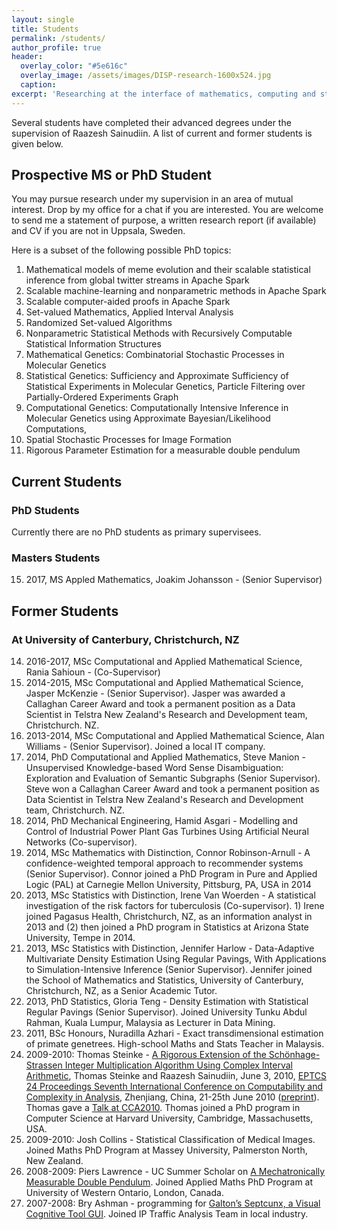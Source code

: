 ```yaml
---
layout: single
title: Students
permalink: /students/
author_profile: true
header:
  overlay_color: "#5e616c"
  overlay_image: /assets/images/DISP-research-1600x524.jpg
  caption: 
excerpt: 'Researching at the interface of mathematics, computing and statistics.<br /><br /><br />'
---
```


Several students have completed their advanced degrees under the supervision of Raazesh Sainudiin. 
A list of current and former students is given below.


Prospective MS or PhD Student
------------------------------

You may pursue research under my supervision in an area of mutual
interest. Drop by my office for a chat if you are interested. You are
welcome to send me a statement of purpose, a written research report (if
available) and CV if you are not in Uppsala, Sweden.

Here is a subset of the following possible PhD topics:

1. Mathematical models of meme evolution and their scalable statistical
    inference from global twitter streams in Apache Spark
2. Scalable machine-learning and nonparametric methods in Apache Spark
3. Scalable computer-aided proofs in Apache Spark
4. Set-valued Mathematics, Applied Interval Analysis
5. Randomized Set-valued Algorithms
6. Nonparametric Statistical Methods with Recursively Computable
   Statistical Information Structures
7. Mathematical Genetics: Combinatorial Stochastic Processes in
    Molecular Genetics
8. Statistical Genetics: Sufficiency and Approximate Sufficiency of
   Statistical Experiments in Molecular Genetics, Particle Filtering
   over Partially-Ordered Experiments Graph
9. Computational Genetics: Computationally Intensive Inference in
   Molecular Genetics using Approximate Bayesian/Likelihood
   Computations,
10. Spatial Stochastic Processes for Image Formation
11. Rigorous Parameter Estimation for a measurable double pendulum


Current Students
----------------

### PhD Students

Currently there are no PhD students as primary supervisees.

### Masters Students

15. 2017, MS Appled Mathematics, Joakim Johansson - (Senior Supervisor)


Former Students 
---------------

### At University of Canterbury, Christchurch, NZ

14.  2016-2017, MSc Computational and Applied Mathematical Science, Rania
    Sahioun - (Co-Supervisor)
13.  2014-2015, MSc Computational and Applied Mathematical Science,
    Jasper McKenzie - (Senior Supervisor). Jasper was awarded a
    Callaghan Career Award and took a permanent position as a Data
    Scientist in Telstra New Zealand's Research and Development
    team, Christchurch. NZ.
12.  2013-2014, MSc Computational and Applied Mathematical Science, Alan
    Williams - (Senior Supervisor). Joined a local IT company.
11.  2014, PhD Computational and Applied Mathematics, Steve Manion - 
    Unsupervised Knowledge-based Word
    Sense Disambiguation: Exploration and Evaluation of Semantic
    Subgraphs (Senior Supervisor). Steve won a Callaghan Career Award
    and took a permanent position as Data Scientist in Telstra New Zealand's
    Research and Development team, Christchurch. NZ.
10.  2014, PhD Mechanical Engineering, Hamid Asgari - Modelling and
    Control of Industrial Power Plant Gas Turbines Using Artificial
    Neural Networks (Co-supervisor).
09.  2014, MSc Mathematics with Distinction, Connor Robinson-Arnull - A
    confidence-weighted temporal approach to recommender systems
    (Senior Supervisor). Connor joined a PhD Program in Pure and Applied
    Logic (PAL) at Carnegie Mellon University, Pittsburg, PA, USA in
    2014
08.  2013, MSc Statistics with Distinction, Irene Van Woerden - A
    statistical investigation of the risk factors for
    tuberculosis (Co-supervisor). 1) Irene joined Pagasus Health,
    Christchurch, NZ, as an information analyst in 2013 and (2) then
    joined a PhD program in Statistics at Arizona State University,
    Tempe in 2014.
07.  2013, MSc Statistics with Distinction, Jennifer Harlow -
    Data-Adaptive Multivariate Density Estimation Using Regular Pavings,
    With Applications to Simulation-Intensive Inference
    (Senior Supervisor). Jennifer joined the School of Mathematics and
    Statistics, University of Canterbury, Christchurch, NZ, as a Senior
    Academic Tutor.
06.  2013, PhD Statistics, Gloria Teng - Density Estimation with
    Statistical Regular Pavings (Senior Supervisor). Joined University
    Tunku Abdul Rahman, Kuala Lumpur, Malaysia as Lecturer in
    Data Mining.
05.  2011, BSc Honours, Nuradilla Azhari - Exact transdimensional
    estimation of primate genetrees. High-school Maths and Stats Teacher
    in Malaysis.
04. 2009-2010: Thomas Steinke - [A Rigorous Extension of the
    Schönhage-Strassen Integer Multiplication Algorithm Using Complex
    Interval Arithmetic](http://arxiv.org/abs/1006.0405v1),
    Thomas Steinke and Raazesh Sainudiin, June 3, 2010, [EPTCS 24 Proceedings Seventh International Conference on Computability and Complexity in Analysis](http://arxiv.org/html/1006.0551),
    Zhenjiang, China, 21-25th June 2010
    ([preprint](http://lamastex.org/preprints/ComplexIntMulCCA2010.pdf)).
    Thomas gave a [Talk at CCA2010](http://lamastex.org/talks/SteinkeSainudiinCCA2010Slides.pdf).
    Thomas joined a PhD program in Computer Science at Harvard
    University, Cambridge, Massachusetts, USA.
03. 2009-2010: Josh Collins - Statistical Classification of
    Medical Images. Joined Maths PhD Program at Massey University,
    Palmerston North, New Zealand.
02. 2008-2009: Piers Lawrence - UC Summer Scholar on [A Mechatronically Measurable Double Pendulum](http://lamaste.org/lmse/double-pendulum/). Joined Applied
    Maths PhD Program at University of Western Ontario, London, Canada.
01. 2007-2008: Bry Ashman - programming for [Galton’s Septcunx, a Visual Cognitive Tool GUI](http://lamaste.org/lmse/quinseptcunx/). Joined
    IP Traffic Analysis Team in local industry.

